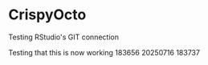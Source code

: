 # CrispyOcto
Testing RStudio's GIT connection

Testing that this is now working 183656 20250716 183737
